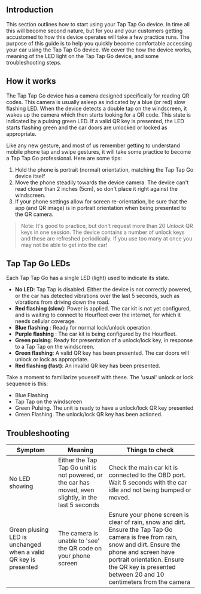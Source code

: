 ## Introduction

This section outlines how to start using your Tap Tap Go device. In time all this will become second nature, but for you and your customers getting accustomed to how this device operates will take a few practice runs. The purpose of this guide is to help you quickly become comfortable accessing your car using the Tap Tap Go device. We cover the how the device works, meaning of the LED light on the Tap Tap Go device, and some troubleshooting steps.

## How it works

The Tap Tap Go device has a camera designed specifically for reading QR codes. This camera is usually asleep as indicated by a blue (or red) slow flashing LED. When the device detects a double tap on the windscreen, it wakes up the camera which then starts looking for a QR code. This state is indicated by a pulsing green LED. If a valid QR key is presented, the LED starts flashing green and the car doors are unlocked or locked as appropriate.

Like any new gesture, and most of us remember getting to understand mobile phone tap and swipe gestures, it will take some practice to become a Tap Tap Go professional. Here are some tips:  
1. Hold the phone is portrait (normal) orientation, matching the Tap Tap Go device itself
2. Move the phone steadily towards the device camera. The device can't read closer than 2 inches (5cm), so don't place it right against the windscreen.
3. If your phone settings allow for screen re-orientation, be sure that the app (and QR image) is in portrait orientation when being presented to the QR camera.

> Note: It's good to practice, but don't request more than 20 _Unlock_ QR keys in one session. The device contains a number of unlock keys and these are refreshed periodically. If you use too many at once you may not be able to get into the car!


## Tap Tap Go LEDs

Each Tap Tap Go has a single LED (light) used to indicate its state.

- **No LED**: Tap Tap is disabled. Either the device is not correctly powered, or the car has detected vibrations over the last 5 seconds, such as vibrations from driving down the road. 
- **Red flashing (slow)**: Power is applied. The car kit is not yet configured, and is waiting to connect to Hourfleet over the internet, for which it needs cellular coverage.
- **Blue flashing** : Ready for normal lock/unlock operation.
- **Purple flashing** : The car kit is being configured by the Hourfleet.
- **Green pulsing**: Ready for presentation of a unlock/lock key, in response to a Tap Tap on the windscreen.
- **Green flashing**: A valid QR key has been presented. The car doors will unlock or lock as appropriate.
- **Red flashing (fast)**: An invalid QR key has been presented.  

 Take a moment to familiarize youeself with these. The 'usual' unlock or lock sequence is this:
 - Blue Flashing
 - Tap Tap on the windscreen
 - Green Pulsing. The unit is ready to have a unlock/lock QR key presented
 - Green Flashing. The unlock/lock QR key has been actioned.

## Troubleshooting

Symptom | Meaning | Things to check
--- | --- | ---
No LED showing  | Either the Tap Tap Go unit is not powered, or the car has moved, even slightly, in the last 5 seconds | Check the main car kit is connected to the OBD port. Wait 5 seconds with the car idle and not being bumped or moved.
Green plusing LED is unchanged when a valid QR key is presented | The camera is unable to 'see' the QR code on your phone screen | Esnure your phone screen is clear of rain, snow and dirt. Ensure the Tap Tap Go camera is free from rain, snow and dirt. Ensure the phone and screen have portrait orientation. Ensure the QR key is presented between 20 and 10 centimeters from the camera
